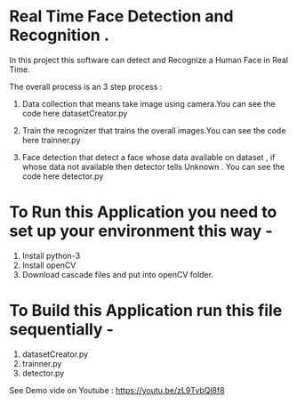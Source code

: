 # Real Time Face Detection and Recognition .
In this project this software can detect and Recognize a Human Face in Real Time. 

The overall process is an 3 step process : 

1. Data collection that means take image using camera.You can see the code here datasetCreator.py  

2. Train the recognizer that trains the overall images.You can see the code here trainner.py

3. Face detection that detect a face whose data available on dataset , if whose data not available then detector tells Unknown . You can see the code here detector.py


# To Run this Application you need to set up your environment this way -

1. Install python-3 
2. Install openCV 
3. Download cascade files  and put into openCV folder.

# To Build this Application run this file sequentially -

1. datasetCreator.py  
2. trainner.py 
3. detector.py 


See Demo vide on Youtube : https://youtu.be/zL9TvbQl8f8 

